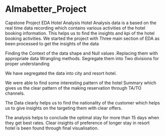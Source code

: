 # Almabetter_Project
Capstone Project EDA Hotel Analysis
Hotel Analysis data is a based on the real time data recording which contains various activities of the hotel booking information. This helps us to find the insights and kpi of the hotel booking activities. We started the project with Three main section of EDA as been processed to get the insights of the data

Finding the Context of the data shape and Null values .Replacing them with appropriate data Wrangling methods. Segregate them into Two divisions for proper understanding 


We have segregated the data into city and resort hotel.

We were able to find some interesting pattern of the hotel Summary which gives us the clear pattern of the making reservation through TA/TO channels.

The Data clearly helps us to find the nationality of the customer which helps us to give insights on the targeting them with clear offers.

The analysis helps to conclude the optimal stay for more than 15 days when they get best rates.
Clear insights of preference of longer stay in resort hotel is been found through final visualisation.
